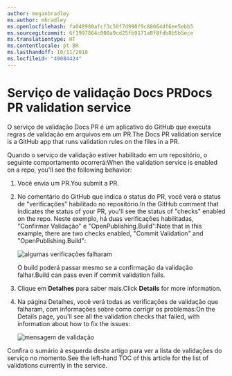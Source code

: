 ```yaml
---
author: meganbradley
ms.author: mbradley
ms.openlocfilehash: fa048980afcf3c50f7d990f9c88064df6ee5ebb5
ms.sourcegitcommit: 6f1997864c000a9cd25fb9171a8f8fdb8b5b5ece
ms.translationtype: HT
ms.contentlocale: pt-BR
ms.lasthandoff: 10/11/2018
ms.locfileid: "49084424"
---
```

# <a name="docs-pr-validation-service"></a><span data-ttu-id="1e98e-101">Serviço de validação Docs PR</span><span class="sxs-lookup"><span data-stu-id="1e98e-101">Docs PR validation service</span></span>

<span data-ttu-id="1e98e-102">O serviço de validação Docs PR é um aplicativo do GitHub que executa regras de validação em arquivos em um PR.</span><span class="sxs-lookup"><span data-stu-id="1e98e-102">The Docs PR validation service is a GitHub app that runs validation rules on the files in a PR.</span></span>

<span data-ttu-id="1e98e-103">Quando o serviço de validação estiver habilitado em um repositório, o seguinte comportamento ocorrerá:</span><span class="sxs-lookup"><span data-stu-id="1e98e-103">When the validation service is enabled on a repo, you'll see the following behavior:</span></span>

1. <span data-ttu-id="1e98e-104">Você envia um PR.</span><span class="sxs-lookup"><span data-stu-id="1e98e-104">You submit a PR.</span></span>
1. <span data-ttu-id="1e98e-105">No comentário do GitHub que indica o status do PR, você verá o status de "verificações" habilitado no repositório.</span><span class="sxs-lookup"><span data-stu-id="1e98e-105">In the GitHub comment that indicates the status of your PR, you'll see the status of "checks" enabled on the repo.</span></span> <span data-ttu-id="1e98e-106">Neste exemplo, há duas verificações habilitadas, "Confirmar Validação" e "OpenPublishing.Build":</span><span class="sxs-lookup"><span data-stu-id="1e98e-106">Note that in this example, there are two checks enabled, "Commit Validation" and "OpenPublishing.Build":</span></span>

   ![algumas verificações falharam](media/validation-failed.png)

   <span data-ttu-id="1e98e-108">O build poderá passar mesmo se a confirmação da validação falhar.</span><span class="sxs-lookup"><span data-stu-id="1e98e-108">Build can pass even if commit validation fails.</span></span>

1. <span data-ttu-id="1e98e-109">Clique em **Detalhes** para saber mais.</span><span class="sxs-lookup"><span data-stu-id="1e98e-109">Click **Details** for more information.</span></span>
1. <span data-ttu-id="1e98e-110">Na página Detalhes, você verá todas as verificações de validação que falharam, com informações sobre como corrigir os problemas:</span><span class="sxs-lookup"><span data-stu-id="1e98e-110">On the Details page, you'll see all the validation checks that failed, with information about how to fix the issues:</span></span>

   ![mensagem de validação](media/validation-details.png)

<span data-ttu-id="1e98e-112">Confira o sumário à esquerda deste artigo para ver a lista de validações do serviço no momento.</span><span class="sxs-lookup"><span data-stu-id="1e98e-112">See the left-hand TOC of this article for the list of validations currently in the service.</span></span>